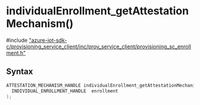 # individualEnrollment_getAttestationMechanism()

\#include ["azure-iot-sdk-c/provisioning_service_client/inc/prov_service_client/provisioning_sc_enrollment.h"](../iot-c-ref-provisioning-sc-enrollment-h.md)  

## Syntax

```C
ATTESTATION_MECHANISM_HANDLE individualEnrollment_getAttestationMechanism(
  INDIVIDUAL_ENROLLMENT_HANDLE  enrollment
);

```

